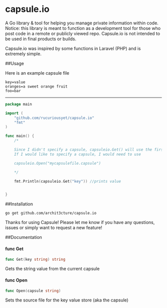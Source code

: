 # capsule.io

A Go library &amp; tool for helping you manage private information within code. 
Notice: this library is meant to function as a development tool for those who post code in a remote or publicly viewed repo. Capsule.io is not intended to be used in final products or builds. 

Capsule.io was inspired by some functions in Laravel (PHP) and is extremely simple.

##Usage

Here is an example capsule file
```
key=value
oranges=a sweet orange fruit
foo=bar

```

***

```Go
package main

import (
	"github.com/rucuriousyet/capsule.io"
	"fmt"
)

func main() {
	/* 

	Since I didn't specify a capsule, capsuleio.Get() will use the first .capsule file found in the local directory
	If I would like to specify a capsule, I would need to use

	capsuleio.Open("mycapsulefile.capsule")

	*/

	fmt.Println(capsuleio.Get("key")) //prints value


}

```

##Installation
```
go get github.com/archit3cture/capsule.io
```

Thanks for using Capsule! Please let me know if you have any questions, issues or simply want to request a new feature!


##Documentation

#### func  Get

```go
func Get(key string) string
```
Gets the string value from the current capsule

#### func  Open

```go
func Open(capsule string)
```
Sets the source file for the key value store (aka the capsule)
